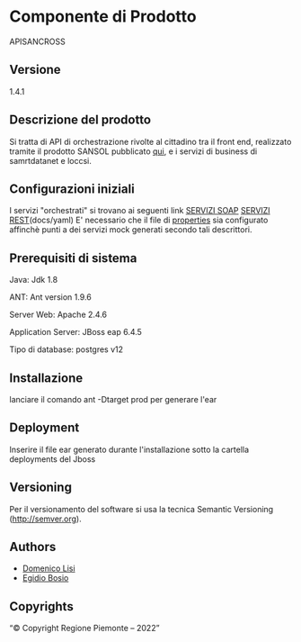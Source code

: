 # Componente di Prodotto

APISANCROSS

## Versione

1.4.1

## Descrizione del prodotto

Si tratta di API di orchestrazione rivolte al cittadino tra il front end, realizzato tramite il prodotto SANSOL pubblicato [qui](https://github.com/regione-piemonte/sansol), e i servizi di business di samrtdatanet e loccsi.

## Configurazioni iniziali

I servizi "orchestrati" si trovano ai seguenti link [SERVIZI SOAP](docs/wsdl) [SERVIZI REST](docs/xml)(docs/yaml)  E' necessario che il file di [properties](buildfiles/prod.properties) sia configurato affinchè punti a dei servizi mock generati secondo tali descrittori.

## Prerequisiti di sistema

Java:
Jdk 1.8

ANT:
Ant version 1.9.6

Server Web:
Apache 2.4.6

Application Server:
JBoss eap 6.4.5

Tipo di database:
postgres v12

## Installazione

lanciare il comando ant -Dtarget prod per generare l'ear

## Deployment

Inserire il file ear generato durante l'installazione sotto la cartella deployments del Jboss

## Versioning

Per il versionamento del software si usa la tecnica Semantic Versioning (http://semver.org).

## Authors

* [Domenico Lisi](https://github.com/hefrety?tab=stars)
* [Egidio Bosio](https://github.com/egidio-bosio)

## Copyrights

“© Copyright Regione Piemonte – 2022”
